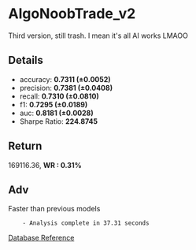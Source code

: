 # AlgoNoobTrade_v2
Third version, still trash. I mean it's all AI works LMAOO

## Details
- accuracy: **0.7311 (±0.0052)**
- precision: **0.7381 (±0.0408)**
- recall: **0.7310 (±0.0810)**
- f1: **0.7295 (±0.0189)**
- auc: **0.8181 (±0.0028)**
- Sharpe Ratio: **224.8745**
## Return
169116.36, **WR : 0.31%**
## Adv
Faster than previous models   
    
        - Analysis complete in 37.31 seconds

[Database Reference](https://www.kaggle.com/datasets/mczielinski/bitcoin-historical-data?spm=5aebb161.44e7d6d8.0.0.57ee51710NA1AG)

